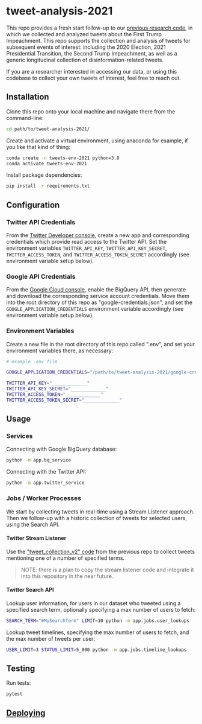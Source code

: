 # tweet-analysis-2021

This repo provides a fresh start follow-up to our [previous research code](https://github.com/s2t2/tweet-analyzer-py), in which we collected and analyzed tweets about the First Trump Impeachment. This repo supports the collection and analysis of tweets for subsequent events of interest: including the 2020 Election, 2021 Presidential Transition, the Second Trump Impeachment, as well as a generic longitudinal collection of disinformation-related tweets.

If you are a researcher interested in accessing our data, or using this codebase to collect your own tweets of interest, feel free to reach out.

## Installation

Clone this repo onto your local machine and navigate there from the command-line:

```sh
cd path/to/tweet-analysis-2021/
```

Create and activate a virtual environment, using anaconda for example, if you like that kind of thing:

```sh
conda create -n tweets-env-2021 python=3.8
conda activate tweets-env-2021
```

Install package dependencies:

```sh
pip install -r requirements.txt
```

## Configuration

### Twitter API Credentials

From the [Twitter Developer console](https://developer.twitter.com), create a new app and corresponding credentials which provide read access to the Twitter API. Set the environment variables `TWITTER_API_KEY`, `TWITTER_API_KEY_SECRET`, `TWITTER_ACCESS_TOKEN`, and `TWITTER_ACCESS_TOKEN_SECRET` accordingly (see environment variable setup below).

### Google API Credentials

From the [Google Cloud console](https://console.cloud.google.com/), enable the BigQuery API, then generate and download the corresponding service account credentials. Move them into the root directory of this repo as "google-credentials.json", and set the `GOOGLE_APPLICATION_CREDENTIALS` environment variable accordingly (see environment variable setup below).

### Environment Variables

Create a new file in the root directory of this repo called ".env", and set your environment variables there, as necessary:

```sh
# example .env file

GOOGLE_APPLICATION_CREDENTIALS="/path/to/tweet-analysis-2021/google-credentials.json"

TWITTER_API_KEY="_____________"
TWITTER_API_KEY_SECRET="_____________"
TWITTER_ACCESS_TOKEN="_____________"
TWITTER_ACCESS_TOKEN_SECRET="_____________"
```

## Usage

### Services

Connecting with Google BigQuery database:

```sh
python -m app.bq_service
```

Connecting with the Twitter API:

```sh
python -m app.twitter_service
```

### Jobs / Worker Processes

We start by collecting tweets in real-time using a Stream Listener approach. Then we follow-up with a historic collection of tweets for selected users, using the Search API.

#### Twitter Stream Listener

Use the ["tweet_collection_v2" code](https://github.com/s2t2/tweet-analyzer-py/tree/master/app/tweet_collection_v2) from the previous repo to collect tweets mentioning one of a number of specified terms.

> NOTE: there is a plan to copy the stream listener code and integrate it into this repository in the near future.

#### Twitter Search API

Lookup user information, for users in our dataset who tweeted using a specified search term, optionally specifying a max number of users to fetch:

```sh
SEARCH_TERM="#MySearchTerm" LIMIT=10 python -m app.jobs.user_lookups
```

Lookup tweet timelines, specifying the max number of users to fetch, and the max number of tweets per user:

```sh
USER_LIMIT=3 STATUS_LIMIT=5_000 python -m app.jobs.timeline_lookups
```

## Testing

Run tests:

```sh
pytest
```

## [Deploying](DEPLOYING.md)
